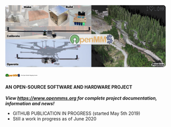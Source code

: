 <img src="./images/github_mosaic_sm.jpg">
<br>
<p>
<img width="20%"  src="./images/pc_logo7.jpg">
<h4>AN OPEN-SOURCE SOFTWARE AND HARDWARE PROJECT</h4>
</p>

***View https://www.openmms.org for complete project documentation, information and news!***

 - GITHUB PUBLICATION IN PROGRESS (started May 5th 2019)
 - Still a work in progress as of June 2020

<br><br>

